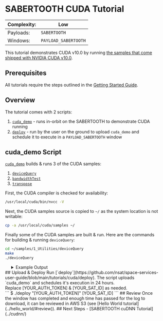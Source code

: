 # SABERTOOTH CUDA Tutorial

|Complexity:|Low|
|-|-|
|Payloads:|`SABERTOOTH`|
|Windows:|`PAYLOAD_SABERTOOTH`|


This tutorial demonstrates CUDA v10.0 by running [the samples that come shipped with NVIDIA CUDA v10.0](https://docs.nvidia.com/cuda/archive/10.0/cuda-installation-guide-linux/index.html#compiling-examples).


## Prerequisites

All tutorials require the steps outlined in the [Getting Started Guide](../../GettingStarted.md). 


## Overview

The tutorial comes with 2 scripts:

1. [`cuda_demo`](https://github.com/nsat/space-services-user-guide/blob/main/tutorials/cuda/deploy) - runs in-orbit on the SABERTOOTH to demonstrate CUDA running
1. [`deploy`](https://github.com/nsat/space-services-user-guide/blob/main/tutorials/cuda/deploy) - run by the user on the ground to upload `cuda_demo` and schedule it to execute in a `PAYLOAD_SABERTOOTH` window


## cuda_demo Script

[`cuda_demo`](https://github.com/nsat/space-services-user-guide/blob/main/tutorials/cuda/deploy) builds & runs 3 of the CUDA samples:

1. [`deviceQuery`](https://docs.nvidia.com/cuda/archive/10.0/demo-suite/index.html#deviceQuery)
1. [`bandwidthTest`](https://docs.nvidia.com/cuda/archive/10.0/demo-suite/index.html#bandwidthTest)
1. [`transpose`](https://docs.nvidia.com/cuda/archive/10.0/cuda-samples/index.html#matrix-transpose)


First, the CUDA compiler is checked for availability:

```bash
/usr/local/cuda/bin/nvcc -V
```

Next, the CUDA samples source is copied to `~/` as the system location is not writable:

```bash
cp -a /usr/local/cuda/samples ~/
```

Finally some of the CUDA samples are built & run. Here are the commands for building & running `deviceQuery`:

```bash
cd ~/samples/1_Utilities/deviceQuery
make
./deviceQuery
```


<details>
  <summary style="padding-left:20px;display:list-item;">Example Output</summary>
  <br/>
<pre id="cuda_demo_output" class="highlight">
+ cd /home/spire/samples/1_Utilities/deviceQuery
+ make
/usr/local/cuda-10.0/bin/nvcc -ccbin g++ -I../../common/inc  -m64    -gencode arch=compute_30,code=sm_30 -gencode arch=compute_32,code=sm_32 -gencode arch=compute_53,code=sm_53 -gencode arch=compute_61,code=sm_61 -gencode arch=compute_62,code=sm_62 -gencode arch=compute_70,code=sm_70 -gencode arch=compute_72,code=sm_72 -gencode arch=compute_75,code=sm_75 -gencode arch=compute_75,code=compute_75 -o deviceQuery.o -c deviceQuery.cpp
/usr/local/cuda-10.0/bin/nvcc -ccbin g++   -m64      -gencode arch=compute_30,code=sm_30 -gencode arch=compute_32,code=sm_32 -gencode arch=compute_53,code=sm_53 -gencode arch=compute_61,code=sm_61 -gencode arch=compute_62,code=sm_62 -gencode arch=compute_70,code=sm_70 -gencode arch=compute_72,code=sm_72 -gencode arch=compute_75,code=sm_75 -gencode arch=compute_75,code=compute_75 -o deviceQuery deviceQuery.o
mkdir -p ../../bin/aarch64/linux/release
cp deviceQuery ../../bin/aarch64/linux/release
+ ./deviceQuery
./deviceQuery Starting...

 CUDA Device Query (Runtime API) version (CUDART static linking)

Detected 1 CUDA Capable device(s)

Device 0: "NVIDIA Tegra X1"
  CUDA Driver Version / Runtime Version          10.0 / 10.0
  CUDA Capability Major/Minor version number:    5.3
  Total amount of global memory:                 1980 MBytes (2076352512 bytes)
  ( 1) Multiprocessors, (128) CUDA Cores/MP:     128 CUDA Cores
  GPU Max Clock rate:                            922 MHz (0.92 GHz)
  Memory Clock rate:                             13 Mhz
  Memory Bus Width:                              64-bit
  L2 Cache Size:                                 262144 bytes
  Maximum Texture Dimension Size (x,y,z)         1D=(65536), 2D=(65536, 65536), 3D=(4096, 4096, 4096)
  Maximum Layered 1D Texture Size, (num) layers  1D=(16384), 2048 layers
  Maximum Layered 2D Texture Size, (num) layers  2D=(16384, 16384), 2048 layers
  Total amount of constant memory:               65536 bytes
  Total amount of shared memory per block:       49152 bytes
  Total number of registers available per block: 32768
  Warp size:                                     32
  Maximum number of threads per multiprocessor:  2048
  Maximum number of threads per block:           1024
  Max dimension size of a thread block (x,y,z): (1024, 1024, 64)
  Max dimension size of a grid size    (x,y,z): (2147483647, 65535, 65535)
  Maximum memory pitch:                          2147483647 bytes
  Texture alignment:                             512 bytes
  Concurrent copy and kernel execution:          Yes with 1 copy engine(s)
  Run time limit on kernels:                     Yes
  Integrated GPU sharing Host Memory:            Yes
  Support host page-locked memory mapping:       Yes
  Alignment requirement for Surfaces:            Yes
  Device has ECC support:                        Disabled
  Device supports Unified Addressing (UVA):      Yes
  Device supports Compute Preemption:            No
  Supports Cooperative Kernel Launch:            No
  Supports MultiDevice Co-op Kernel Launch:      No
  Device PCI Domain ID / Bus ID / location ID:   0 / 0 / 0
  Compute Mode:
     < Default (multiple host threads can use ::cudaSetDevice() with device simultaneously) >

deviceQuery, CUDA Driver = CUDART, CUDA Driver Version = 10.0, CUDA Runtime Version = 10.0, NumDevs = 1
Result = PASS
<pre>
</details>


## Upload & Deploy

Run [`deploy`](https://github.com/nsat/space-services-user-guide/blob/main/tutorials/cuda/deploy). The script uploads `cuda_demo` and schedules it's execution in 24 hours.

<aside class="notice">Replace [YOUR_AUTH_TOKEN] & [YOUR_SAT_ID] as needed.</aside>

```
$ ./deploy "[YOUR_AUTH_TOKEN]" [YOUR_SAT_ID]
```


## Review

Once the window has completed and enough time has passed for the log to download, it can be reviewed in AWS S3 (see [Hello World tutorial](../hello_world/#review)).


## Next Steps

 - [SABERTOOTH cuDNN Tutorial](../cudnn/) 
